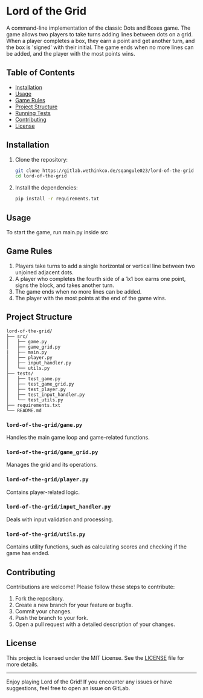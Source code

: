 # Lord of the Grid

A command-line implementation of the classic Dots and Boxes game. The game allows two players to take turns adding lines between dots on a grid. When a player completes a box, they earn a point and get another turn, and the box is 'signed' with their initial. The game ends when no more lines can be added, and the player with the most points wins.

## Table of Contents

- [Installation](#installation)
- [Usage](#usage)
- [Game Rules](#game-rules)
- [Project Structure](#project-structure)
- [Running Tests](#running-tests)
- [Contributing](#contributing)
- [License](#license)

## Installation

1. Clone the repository:

   ```sh
   git clone https://gitlab.wethinkco.de/sqangule023/lord-of-the-grid
   cd lord-of-the-grid
   ```

2. Install the dependencies:

   ```sh
   pip install -r requirements.txt
   ```

## Usage

To start the game, run main.py inside src

## Game Rules

1. Players take turns to add a single horizontal or vertical line between two unjoined adjacent dots.
2. A player who completes the fourth side of a 1x1 box earns one point, signs the block, and takes another turn.
3. The game ends when no more lines can be added.
4. The player with the most points at the end of the game wins.

## Project Structure

```
lord-of-the-grid/
├── src/
│   ├── game.py
│   ├── game_grid.py
|   ├── main.py
│   ├── player.py
│   ├── input_handler.py
│   └── utils.py
├── tests/
│   ├── test_game.py
│   ├── test_game_grid.py
│   ├── test_player.py
│   ├── test_input_handler.py
│   └── test_utils.py
├── requirements.txt
└── README.md
```

### `lord-of-the-grid/game.py`

Handles the main game loop and game-related functions.

### `lord-of-the-grid/game_grid.py`

Manages the grid and its operations.

### `lord-of-the-grid/player.py`

Contains player-related logic.

### `lord-of-the-grid/input_handler.py`

Deals with input validation and processing.

### `lord-of-the-grid/utils.py`

Contains utility functions, such as calculating scores and checking if the game has ended.

## Contributing

Contributions are welcome! Please follow these steps to contribute:

1. Fork the repository.
2. Create a new branch for your feature or bugfix.
3. Commit your changes.
4. Push the branch to your fork.
5. Open a pull request with a detailed description of your changes.

## License

This project is licensed under the MIT License. See the [LICENSE](LICENSE) file for more details.

---

Enjoy playing Lord of the Grid! If you encounter any issues or have suggestions, feel free to open an issue on GitLab.